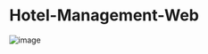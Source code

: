# Hotel-Management-Web
![image](https://github.com/user-attachments/assets/aafc0443-b71d-402a-8c1f-31c3e8f4b0e7)
